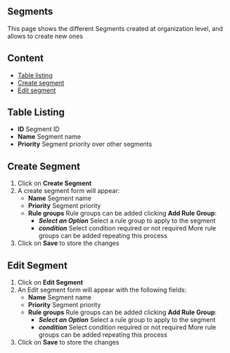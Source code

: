 ## Segments

This page shows the different Segments created at organization level, and allows to create new ones

## Content
- [Table listing](#table-listing)
- [Create segment](#create-segment)
- [Edit segment](#edit-segment)


## Table Listing

- **ID** Segment ID
- **Name** Segment name
- **Priority** Segment priority over other segments

## Create Segment

1. Click on **Create Segment**
2. A create segment form will appear:
    - **Name** Segment name
    - **Priority** Segment priority
    - **Rule groups** Rule groups can be added clicking **Add Rule Group**:
        - ***Select an Option*** Select a rule group to apply to the segment
        - ***condition*** Select condition required or not required
        More rule groups can be added repeating this process
3. Click on **Save** to store the changes 


## Edit Segment

1. Click on **Edit Segment**
2. An Edit segment form will appear with the following fields:
    - **Name** Segment name
    - **Priority** Segment priority
    - **Rule groups** Rule groups can be added clicking **Add Rule Group**:
        - ***Select an Option*** Select a rule group to apply to the segment
        - ***condition*** Select condition required or not required
        More rule groups can be added repeating this process
3. Click on **Save** to store the changes 
    

